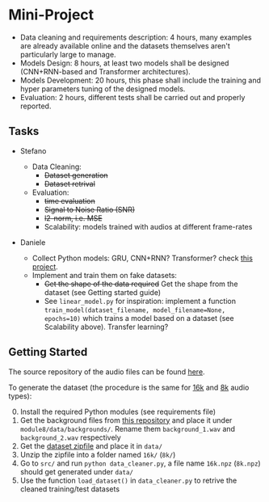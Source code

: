 # Mini-Project

* Data cleaning and requirements description: 4 hours, many examples are already available online and the datasets themselves aren't particularly large to manage.
* Models Design: 8 hours, at least two models shall be designed (CNN+RNN-based and Transformer architectures).
* Models Development: 20 hours, this phase shall include the training and hyper parameters tuning of the designed models.
* Evaluation: 2 hours, different tests shall be carried out and properly reported.

## Tasks

* Stefano
	* Data Cleaning:
		* ~~Dataset generation~~
		* ~~Dataset retrival~~
	* Evaluation:
		* ~~time evaluation~~
		* ~~Signal to Noise Ratio (SNR)~~
		* ~~l2-norm, i.e. MSE~~
		* Scalability: models trained with audios at different frame-rates

* Daniele
	* Collect Python models: GRU, CNN+RNN? Transformer? check [this project](https://github.com/gyunggyung/Sequence-Models-coursera/tree/master/Week%203/Trigger%20word%20detection).
	* Implement and train them on fake datasets:
		* ~~Get the shape of the data required~~ Get the shape from the dataset (see Getting started guide)
		* See `linear_model.py` for inspiration: implement a function `train_model(dataset_filename, model_filename=None, epochs=10)` which trains a model based on a dataset (see Scalability above). Transfer learning?


## Getting Started

The source repository of the audio files can be found [here](http://www-mmsp.ece.mcgill.ca/Documents/Data/).

To generate the dataset (the procedure is the same for [16k](http://www-mmsp.ece.mcgill.ca/Documents/Data/TSP-Speech-Database/16k-LP7.zip) and [8k](http://www-mmsp.ece.mcgill.ca/Documents/Data/TSP-Speech-Database/8k-G712.zip) audio types):

0. Install the required Python modules (see requirements file)
1. Get the background files from [this repository](https://github.com/gyunggyung/Sequence-Models-coursera/tree/master/Week%203/Trigger%20word%20detection/raw_data/backgrounds) and place it under `module8/data/backgrounds/`. Rename them `background_1.wav` and `background_2.wav` respectively
2. Get the [dataset zipfile](http://www-mmsp.ece.mcgill.ca/Documents/Data/TSP-Speech-Database/16k-LP7.zip) and place it in `data/`
3. Unzip the zipfile into a folder named `16k/` (`8k/`)
3. Go to `src/` and run `python data_cleaner.py`, a file name `16k.npz` (`8k.npz`) should get generated under `data/`
4. Use the function `load_dataset()` in `data_cleaner.py` to retrive the cleaned training/test datasets